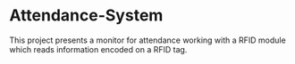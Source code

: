 # Attendance-System
This project presents a monitor for attendance working with a RFID module which reads information encoded on a RFID tag.
